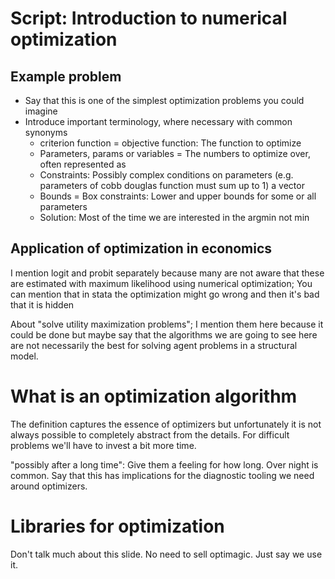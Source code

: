 # Script: Introduction to numerical optimization

## Example problem

- Say that this is one of the simplest optimization problems you could imagine
- Introduce important terminology, where necessary with common synonyms
  - criterion function = objective function: The function to optimize
  - Parameters, params or variables = The numbers to optimize over, often represented as
  - Constraints: Possibly complex conditions on parameters (e.g. parameters of cobb
    douglas function must sum up to 1) a vector
  - Bounds = Box constraints: Lower and upper bounds for some or all parameters
  - Solution: Most of the time we are interested in the argmin not min

## Application of optimization in economics

I mention logit and probit separately because many are not aware that these are
estimated with maximum likelihood using numerical optimization; You can mention that in
stata the optimization might go wrong and then it's bad that it is hidden

About "solve utility maximization problems"; I mention them here because it could be
done but maybe say that the algorithms we are going to see here are not necessarily the
best for solving agent problems in a structural model.

# What is an optimization algorithm

The definition captures the essence of optimizers but unfortunately it is not always
possible to completely abstract from the details. For difficult problems we'll have to
invest a bit more time.

"possibly after a long time": Give them a feeling for how long. Over night is common.
Say that this has implications for the diagnostic tooling we need around optimizers.

# Libraries for optimization

Don't talk much about this slide. No need to sell optimagic. Just say we use it.

